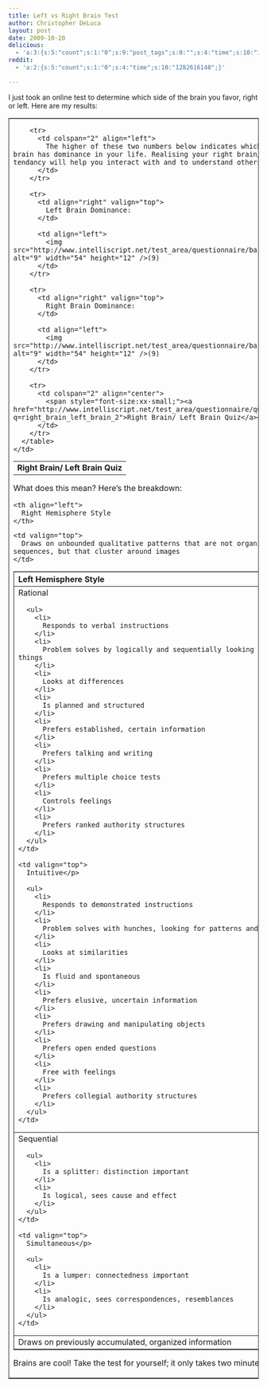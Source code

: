 ```yaml
---
title: Left vs Right Brain Test
author: Christopher DeLuca
layout: post
date: 2009-10-20
delicious:
  - 'a:3:{s:5:"count";s:1:"0";s:9:"post_tags";s:0:"";s:4:"time";s:10:"1282616148";}'
reddit:
  - 'a:2:{s:5:"count";s:1:"0";s:4:"time";s:10:"1282616148";}'

---
```

I just took an online test to determine which side of the brain you favor, right or left. Here are my results:

<table border="1">
  <tr>
    <td>
      <table border="0">
        <tr>
          <td colspan="2" align="center">
            <strong>Right Brain/ Left Brain Quiz</strong>
          </td>
        </tr>
        
        <tr>
          <td colspan="2" align="left">
            The higher of these two numbers below indicates which side of your brain has dominance in your life. Realising your right brain/left brain tendancy will help you interact with and to understand others.
          </td>
        </tr>
        
        <tr>
          <td align="right" valign="top">
            Left Brain Dominance:
          </td>
          
          <td align="left">
            <img src="http://www.intelliscript.net/test_area/questionnaire/bar_graph.gif" alt="9" width="54" height="12" />(9)
          </td>
        </tr>
        
        <tr>
          <td align="right" valign="top">
            Right Brain Dominance:
          </td>
          
          <td align="left">
            <img src="http://www.intelliscript.net/test_area/questionnaire/bar_graph.gif" alt="9" width="54" height="12" />(9)
          </td>
        </tr>
        
        <tr>
          <td colspan="2" align="center">
            <span style="font-size:xx-small;"><a href="http://www.intelliscript.net/test_area/questionnaire/questionnaire.cgi?q=right_brain_left_brain_2">Right Brain/ Left Brain Quiz</a></span>
          </td>
        </tr>
      </table>
    </td>
  </tr>
</table>

What does this mean? Here&#8217;s the breakdown:

<table border="1">
  <tr>
    <th align="left">
      Left Hemisphere Style
    </th>
    
    <th align="left">
      Right Hemisphere Style
    </th>
  </tr>
  
  <tr>
    <td valign="top">
      Rational</p> 
      
      <ul>
        <li>
          Responds to verbal instructions
        </li>
        <li>
          Problem solves by logically and sequentially looking at the parts of things
        </li>
        <li>
          Looks at differences
        </li>
        <li>
          Is planned and structured
        </li>
        <li>
          Prefers established, certain information
        </li>
        <li>
          Prefers talking and writing
        </li>
        <li>
          Prefers multiple choice tests
        </li>
        <li>
          Controls feelings
        </li>
        <li>
          Prefers ranked authority structures
        </li>
      </ul>
    </td>
    
    <td valign="top">
      Intuitive</p> 
      
      <ul>
        <li>
          Responds to demonstrated instructions
        </li>
        <li>
          Problem solves with hunches, looking for patterns and configurations
        </li>
        <li>
          Looks at similarities
        </li>
        <li>
          Is fluid and spontaneous
        </li>
        <li>
          Prefers elusive, uncertain information
        </li>
        <li>
          Prefers drawing and manipulating objects
        </li>
        <li>
          Prefers open ended questions
        </li>
        <li>
          Free with feelings
        </li>
        <li>
          Prefers collegial authority structures
        </li>
      </ul>
    </td>
  </tr>
  
  <tr>
    <td valign="top">
      Sequential</p> 
      
      <ul>
        <li>
          Is a splitter: distinction important
        </li>
        <li>
          Is logical, sees cause and effect
        </li>
      </ul>
    </td>
    
    <td valign="top">
      Simultaneous</p> 
      
      <ul>
        <li>
          Is a lumper: connectedness important
        </li>
        <li>
          Is analogic, sees correspondences, resemblances
        </li>
      </ul>
    </td>
  </tr>
  
  <tr>
    <td valign="top">
      Draws on previously accumulated, organized information
    </td>
    
    <td valign="top">
      Draws on unbounded qualitative patterns that are not organized into sequences, but that cluster around images
    </td>
  </tr>
</table>

Brains are cool! Take the test for yourself; it only takes two minutes.
